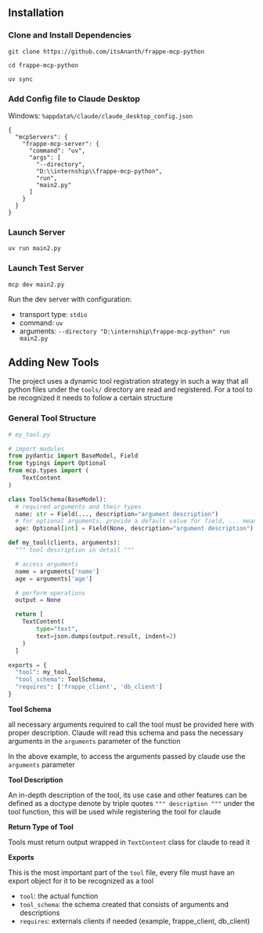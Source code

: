 ## Installation

### Clone and Install Dependencies

`git clone https://github.com/itsAnanth/frappe-mcp-python`

`cd frappe-mcp-python`

`uv sync`

### Add Config file to Claude Desktop

Windows: `%appdata%/claude/claude_desktop_config.json`

```
{
  "mcpServers": {
    "frappe-mcp-server": {
      "command": "uv",
      "args": [
        "--directory",
        "D:\\internship\\frappe-mcp-python",
        "run",
        "main2.py"
      ]
    }
  }
}

```


### Launch Server

`uv run main2.py`


### Launch Test Server

`mcp dev main2.py`

Run the dev server with configuration:

- transport type: `stdio`
- command: `uv`
- arguments: `--directory "D:\internship\frappe-mcp-python" run main2.py`


## Adding New Tools

The project uses a dynamic tool registration strategy in such a way that all python files under the `tools/` directory are read and registered. For a tool to be recognized it needs to follow a certain structure

### General Tool Structure 

```python
# my_tool.py

# import modules
from pydantic import BaseModel, Field
from typings import Optional
from mcp.types import (
    TextContent
)

class ToolSchema(BaseModel):
  # required arguments and their types
  name: str = Field(..., description="argument description")
  # for optional arguments, provide a default value for field, ... means its mandatory
  age: Optional[int] = Field(None, description="argument description")

def my_tool(clients, arguments):
  """ tool description in detail """

  # access arguments
  name = arguments['name']
  age = arguments['age']

  # perform operations
  output = None 

  return [
    TextContent(
        type="text",
        text=json.dumps(output.result, indent=2)
    )
  ]

exports = {
  "tool": my_tool,
  "tool_schema": ToolSchema,
  "requires": ['frappe_client', 'db_client']
}
```

**Tool Schema**

all necessary arguments required to call the tool must be provided here with proper description. Claude will read this schema and pass the necessary arguments in the `arguments` parameter of the function

In the above example, to access the arguments passed by claude use the `arguments` parameter

**Tool Description**

An in-depth description of the tool, its use case and other features can be defined as a doctype denote by triple quotes `""" description """` under the tool function, this will be used while registering the tool for claude

**Return Type of Tool**

Tools must return output wrapped in `TextContent` class for claude to read it

**Exports**

This is the most important part of the `tool` file, every file must have an export object for it to be recognized as a tool

- `tool`: the actual function
- `tool_schema`: the schema created that consists of arguments and descriptions
- `requires`: externals clients if needed (example, frappe_client, db_client)



